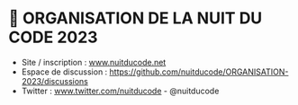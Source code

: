 # **🧙 ORGANISATION DE LA NUIT DU CODE 2023**

* Site / inscription : www.nuitducode.net
* Espace de discussion :  https://github.com/nuitducode/ORGANISATION-2023/discussions
* Twitter : www.twitter.com/nuitducode - @nuitducode
